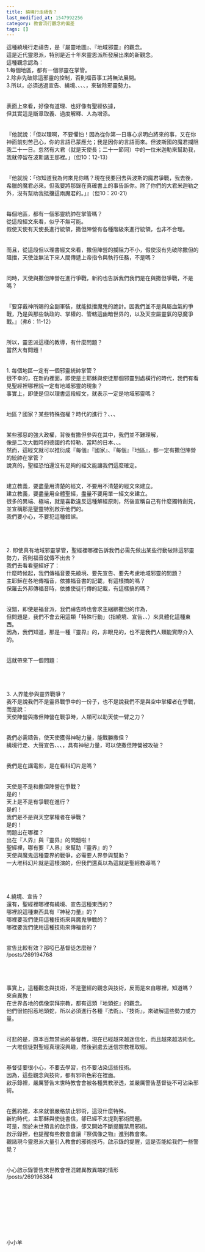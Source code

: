 ```yaml
---
title: 繞境行走禱告？
last_modified_at: 1547992256
category: 教會流行觀念的偏差
tags: []
---
```


這種繞境行走禱告，是『屬靈地圖』、『地域邪靈』的觀念。<br>這是近代靈恩派，特別是近十年來靈恩派所發展出來的新觀念。<br><!--more-->這種觀念認為：<br>1.每個地區，都有一個邪靈在掌管。<br>2.除非先破除這邪靈的控制，否則福音事工將無法展開。<br>3.所以，必須透過宣告、繞境、、、、，來破除邪靈勢力。<br><br> <br>表面上來看，好像有道理、也好像有聖經依據，<br>但其實這是斷章取義、過度解釋、人為增添。<br><br><br>『他就說：「但以理啊，不要懼怕！因為從你第一日專心求明白將來的事，又在你　神面前刻苦己心，你的言語已蒙應允；我是因你的言語而來。但波斯國的魔君攔阻我二十一日。忽然有大君（就是天使長；二十一節同）中的一位米迦勒來幫助我，我就停留在波斯諸王那裡。」（但10：12-13）<br><br><br>『他就說：「你知道我為何來見你嗎？現在我要回去與波斯的魔君爭戰，我去後，希臘的魔君必來。但我要將那錄在真確書上的事告訴你。除了你們的大君米迦勒之外，沒有幫助我抵擋這兩魔君的。」』（但10：20-21）<br><br><br>每個地區，都有一個邪靈統帥在掌管嗎？<br>從這段經文來看，似乎不無可能。<br>假使天使有天使長進行統領，撒但陣營有各種階級來進行統領，也非不合理。<br><br><br>而且，從這段但以理書經文來看，撒但陣營的攔阻力不小，假使沒有先破除撒但的阻擋，天使並無法下來人間傳遞上帝指令與執行任務，不是嗎？<br><br><br>同時，天使與撒但陣營在進行爭戰，新約也告訴我們我們是在與撒但爭戰，不是嗎？<br><br><br>『要穿戴神所賜的全副軍裝，就能抵擋魔鬼的詭計。因我們並不是與屬血氣的爭戰，乃是與那些執政的、掌權的、管轄這幽暗世界的，以及天空屬靈氣的惡魔爭戰。』（弗6：11-12）<br><br> <br>所以，靈恩派這樣的教導，有什麼問題？<br>當然大有問題！<br><br><br>1.	每個地區一定有一個邪靈統帥掌管？<br>很不幸的，在新約裡面，即使是主耶穌與使徒那個邪靈到處橫行的時代，我們有看見聖經裡哪裡說一定有地域邪靈的現象？<br>事實上，即使是但以理書這段經文，就表示一定是地域邪靈嗎？<br><br><br>地區？國家？某些特殊強權？時代的進行？、、、<br><br><br>某些邪惡的強大政權，背後有撒但參與在其中，我們並不難理解，<br>像是二次大戰時的德國的希特勒、當時的日本、、。<br>然而，這經文就可以推衍成『每個』『國家』、『每個』『地區』，都一定有撒但陣營的統帥在掌管？<br>說真的，聖經恐怕還沒有足夠的經文能讓我們這麼確定。<br><br><br>建立教義，要盡量用清楚的經文，不要用不清楚的經文來建立。<br>建立教義，要盡量用全體聖經，盡量不要用單一經文來建立。<br>很多的異端、極端，就是喜歡違反這種解經原則，然後宣稱自己有什麼獨特創見，並宣稱那是聖靈特別啟示他們的。<br>我們要小心，不要犯這種錯誤。<br><br><br><br><br>2. 即使真有地域邪靈掌管，聖經裡哪裡告訴我們必需先做出某些行動破除這邪靈勢力，否則福音就傳不出去？<br>我們去看看聖經好了：<br>什麼時候起，我們傳福音要先繞境、要先宣告、要先考慮地域邪靈的問題？<br>主耶穌在各地傳福音，依據福音書的記載，有這樣搞的嗎？<br>保羅去外邦傳福音時，依據使徒行傳的記載，有這樣搞的嗎？<br><br><br>沒錯，即使是福音派，我們禱告時也會求主綑綁撒但的作為，<br>但問題是，我們不會去用這類「特殊行動」（指繞境、宣告、、）來具體化這種東西。<br>因為，我們知道，那是一種『靈界』的，非眼見的，也不是我們人類能實際介入的。<br><br><br>這就帶來下一個問題：<br><br><br><br><br>3. 人界能參與靈界戰爭？<br>我不是說我們不是靈界戰爭中的一份子，也不是說我們不是與空中掌權者在爭戰，而是說：<br>天使陣營與撒但陣營在戰爭時，人類可以助天使一臂之力？<br><br><br>我們必需禱告，使天使獲得神秘力量，能戰勝撒但？<br>繞境行走、大聲宣告、、、，具有神秘力量，可以使撒但陣營被攻破？<br><br><br>我們是在講電影，是在看科幻片是嗎？<br><br><br>天使是不是和撒但陣營在爭戰？<br>是的！<br>天上是不是有爭戰在進行？<br>是的！<br>我們是不是與天空掌權者在爭戰？<br>是的！<br>問題出在哪裡？<br>出在『人界』與『靈界』的問題啦！<br>聖經裡，哪有要『人界』來幫助『靈界』的？<br>天使與魔鬼這種靈界的戰爭，必需要人界參與幫助？<br>一大堆科幻片就是這樣演的，但我們還真以為這就是聖經教導嗎？<br><br><br><br><br>4.繞境、宣告？<br>還有，聖經裡哪裡有繞境、宣告這種東西的？<br>哪裡說這種東西具有『神秘力量』的？<br>哪裡要我們使用這種技術來與魔鬼爭戰的？<br>哪裡要我們使用這種技術來傳福音的？<br><br><br>宣告比較有效？那啞巴基督徒怎麼辦？<br>/posts/269194768<br><br> <br><br><br>事實上，這種觀念與技術，不是聖經的觀念與技術，反而是來自哪裡，知道嗎？<br>來自異教！<br>在世界各地的偶像崇拜宗教，都有這類『地頭蛇』的觀念。<br>他們很怕招惹地頭蛇，所以必須進行各種『法術』、『技術』，來破解這些勢力或力量。<br><br> <br>可悲的是，原本百無禁忌的基督教，現在已經越來越迷信化，而且越來越法術化。<br>一大堆信徒對聖經真理沒興趣，然後到處去迷信宗教裡取經。<br><br> <br>基督徒要很小心，不要去學習，也不要沾染這些技術。<br>因為，這些觀念與技術，都有邪術色彩在裡面。<br>啟示錄裡，嚴厲警告末世時教會會被各種異教滲透，並嚴厲警告基督徒不可沾染邪術。<br><br> <br>在舊約裡，本來就很嚴格禁止邪術，這沒什麼特殊。<br>新約時代，主耶穌與使徒書信，卻已經不太提到邪術問題。<br>可是，關於末世預言的啟示錄，卻又開始不斷提醒禁用邪術。<br>啟示錄裡，也提醒有些教會會讓『祭偶像之物』進到教會來。<br>觀諸現今靈恩派大量引入教會的邪術技巧，啟示錄的提醒，這是否能給我們一些警覺？<br><br> <br>小心啟示錄警告末世教會裡混雜異教異端的情形<br>/posts/269196384<br><br><br><br><br><br><br><br><br><br>小小羊<br><br><br><br><br><br><br><br><br><br>
